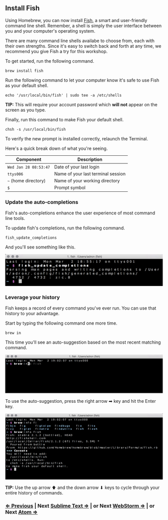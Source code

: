 ## Install Fish

Using Homebrew, you can now install [Fish](http://fishshell.com/), a smart and user-friendly command line shell. Remember, a shell is simply the user interface between you and your computer's operating system.

There are many command line shells availabe to choose from, each with their own strengths. Since it's easy to switch back and forth at any time, we recommend you give Fish a try for this workshop.

To get started, run the following command.

```
brew install fish
```

Run the following command to let your computer know it's safe to use Fish as your default shell.

```
echo '/usr/local/bin/fish' | sudo tee -a /etc/shells
```

**TIP:** This will require your account password which **will not** appear on the screen as you type.

Finally, run this command to make Fish your default shell.

```
chsh -s /usr/local/bin/fish
```

To verify the new prompt is installed correctly, relaunch the Terminal.

Here's a quick break down of what you're seeing.

| Component             | Description                            |
| --------------------- | -------------------------------------- |
| `Wed Jan 28 08:53:47` | Date of your last login                |
| `ttys006`             | Name of your last terminal session     |
| `~` (home directory)  | Name of your working directory         |
| `$`                   | Prompt symbol                          |


### Update the auto-completions

Fish's auto-completions enhance the user experience of most command line tools.

To update fish's completions, run the following command.

```
fish_update_completions
```

And you'll see something like this.

![fish_update_completions](../assets/osx-fish-02.png)

### Leverage your history

Fish keeps a record of every command you've ever run. You can use that history to your advantage.

Start by typing the following command one more time.

```
brew in
```

This time you'll see an auto-suggestion based on the most recent matching command.

![](../assets/osx-fish-03.png)

To use the auto-suggestion, press the right arrow ➡ key and hit the Enter key.

![](../assets/osx-fish-04.png)

**TIP:** Use the up arrow ⬆ and the down arrow ⬇ keys to cycle through your entire history of commands.

### [⇐ Previous](homebrew.md) | Next [Sublime Text ⇒](sublime.md) | or Next [WebStorm ⇒](webstorm.md) | or Next [Atom ⇒](atom.md)

